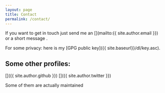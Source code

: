 ```yaml
---
layout: page
title: Contact
permalink: /contact/
---
```


If you want to get in touch just send me an [<i class="far fa-envelope" aria-hidden="true"></i>](mailto:{{ site.author.email }}) or a short message [<i class="fab fa-telegram fa-1x" aria-hidden="true"></i>](https://t.me/ohjeah).

For some privacy: here is my [GPG public key]({{ site.baseurl}}/dl/key.asc).


## Some other profiles:

[<i class="ai ai-researchgate-square ai-2x"></i>](https://www.researchgate.net/profile/Markus_Quade) [<i class="ai ai-google-scholar-square ai-2x"></i>](https://scholar.google.de/citations?user=rGjuWxAAAAAJ) [<i class="ai ai-orcid-square ai-2x"></i>](http://orcid.org/0000-0002-9123-048X) [<i class="fab fa-github-square fa-2x"></i>]({{ site.author.github }}) [<i class="fa fa-twitter-square fa-2x"></i>]({{ site.author.twitter }})

Some of them are actually maintained <i class="fa fa-smile-o" aria-hidden="true"></i>
